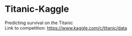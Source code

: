 # Titanic-Kaggle
Predicting survival on the Titanic \
Link to competition: https://www.kaggle.com/c/titanic/data
